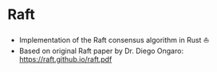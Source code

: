 # Raft

* Implementation of the Raft consensus algorithm in Rust ⛵️ 
* Based on original Raft paper by Dr. Diego Ongaro: https://raft.github.io/raft.pdf
